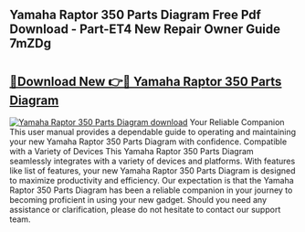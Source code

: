 ## Yamaha Raptor 350 Parts Diagram Free Pdf Download - Part-ET4 New Repair Owner Guide 7mZDg

# <h2><a href="http://dfig1d.blite.top/?on=Yamaha+Raptor+350+Parts+Diagram">🔗Download New 👉🔴 Yamaha Raptor 350 Parts Diagram</a></h2>

[![Yamaha Raptor 350 Parts Diagram download](https://i.imgur.com/lujVjoI.png)](http://dfig1d.blite.top/?on=Yamaha+Raptor+350+Parts+Diagram)
Your Reliable Companion This user manual provides a dependable guide to operating and maintaining your new Yamaha Raptor 350 Parts Diagram with confidence. Compatible with a Variety of Devices This Yamaha Raptor 350 Parts Diagram seamlessly integrates with a variety of devices and platforms. With features like list of features, your new Yamaha Raptor 350 Parts Diagram is designed to maximize productivity and efficiency. Our expectation is that the Yamaha Raptor 350 Parts Diagram has been a reliable companion in your journey to becoming proficient in using your new gadget. Should you need any assistance or clarification, please do not hesitate to contact our support team.

